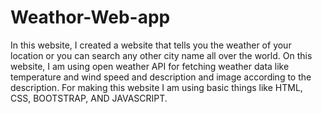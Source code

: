 # Weathor-Web-app
In this website, I created a website that tells you the weather of your location or you can search any other city name all over the world. On this website, I am using open weather API for fetching weather data like temperature and wind speed and description and image according to the description. For making this website I am using basic things like HTML, CSS, BOOTSTRAP, AND JAVASCRIPT.
